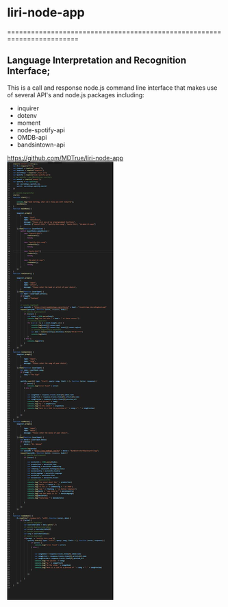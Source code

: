 # liri-node-app
========================================================================
## Language Interpretation and Recognition Interface;
This is a call and response node.js command line interface that makes use 
of several API's and node.js packages including:

* inquirer
* dotenv
* moment
* node-spotify-api
* OMDB-api
* bandsintown-api

https://github.com/MDTrue/liri-node-app
 ![game image](https://github.com/MDTrue/liri-node-app/blob/master/images/codeText.JPG)








